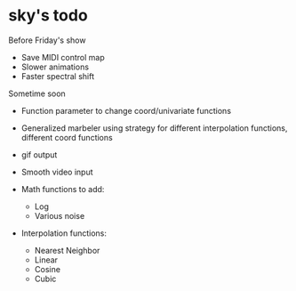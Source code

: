 sky's todo
========

Before Friday's show
+ Save MIDI control map
+ Slower animations
+ Faster spectral shift

Sometime soon
+ Function parameter to change coord/univariate functions
+ Generalized marbeler using strategy for different interpolation functions, different coord functions
+ gif output
+ Smooth video input

+ Math functions to add:
  + Log
  + Various noise

+ Interpolation functions:
  + Nearest Neighbor
  + Linear
  + Cosine
  + Cubic